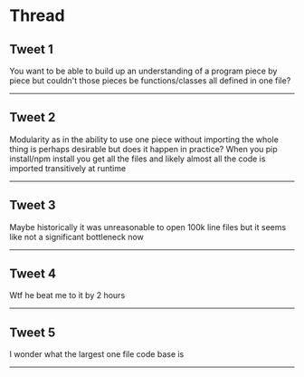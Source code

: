 # Thread

## Tweet 1

You want to be able to build up an understanding of a program piece by piece but couldn't those pieces be functions/classes all defined in one file?

---

## Tweet 2

Modularity as in the ability to use one piece without importing the whole thing is perhaps desirable but does it happen in practice? When you pip install/npm install you get all the files and likely almost all the code is imported transitively at runtime

---

## Tweet 3

Maybe historically it was unreasonable to open 100k line files but it seems like not a significant bottleneck now

---

## Tweet 4

Wtf he beat me to it by 2 hours

---

## Tweet 5

I wonder what the largest one file code base is

---


